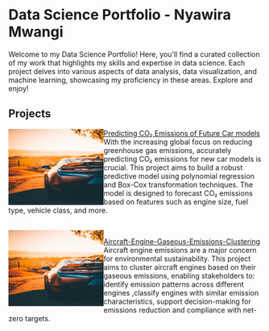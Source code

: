 # Data Science Portfolio - Nyawira Mwangi
Welcome to my Data Science Portfolio! Here, you'll find a curated collection of my work that highlights my skills and expertise in data science. Each project delves into various aspects of data analysis, data visualization, and machine learning, showcasing my proficiency in these areas. Explore and enjoy!
## Projects
<img src="/images/car_in_sunset.jpg" align="left" style="width: 5cm; height: 4cm;"/>

[Predicting CO₂ Emissions of Future Car models](https://www.github.com//Nyawira-Mwangi/Predicting-CO2-Emissions-Future-Car-Models/tree/main) <br>
With the increasing global focus on reducing greenhouse gas emissions, accurately predicting CO₂ emissions for new car models is crucial. This project aims to build a robust predictive model using polynomial regression and Box-Cox transformation techniques. The model is designed to forecast CO₂ emissions based on features such as engine size, fuel type, vehicle class, and more.<br>

<br>
<img src="/images/car_in_sunset.jpg" align="left" style="width: 5cm; height: 4cm;"/>

[Aircraft-Engine-Gaseous-Emissions-Clustering](https://github.com/Nyawira-Mwangi/Aircraft-Engine-Gaseous-Emissions-Clustering) <br>
Aircraft engine emissions are a major concern for environmental sustainability. This project aims to cluster aircraft engines based on their gaseous emissions, enabling stakeholders to:
identify emission patterns across different engines ,classify engines with similar emission characteristics, support decision-making for emissions reduction and compliance with net-zero targets.
